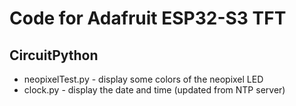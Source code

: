# Code for Adafruit ESP32-S3 TFT
## CircuitPython
- neopixelTest.py - display some colors of the neopixel LED
- clock.py - display the date and time (updated from NTP server)
